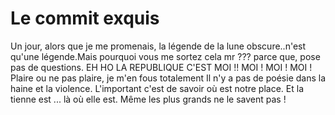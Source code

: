 # Le commit exquis

Un jour, alors que je me promenais,
la légende de la lune obscure..n'est qu'une légende.Mais pourquoi vous me sortez cela mr ??? parce que, pose pas de questions.
EH HO LA REPUBLIQUE C'EST MOI !! MOI ! MOI ! MOI !
Plaire ou ne pas plaire, je m'en fous totalement
Il n'y a pas de poésie dans la haine et la violence. L'important c'est de savoir où est notre place. Et la tienne est ...
là où elle est.
Même les plus grands ne le savent pas !
